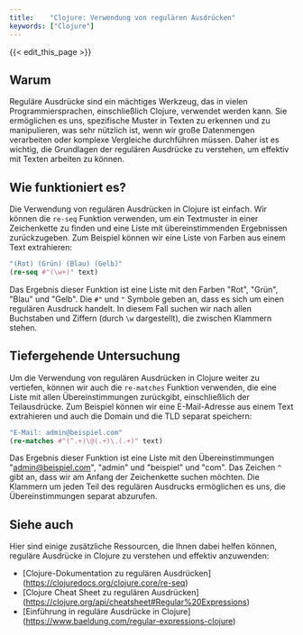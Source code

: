 ```yaml
---
title:    "Clojure: Verwendung von regulären Ausdrücken"
keywords: ["Clojure"]
---
```


{{< edit_this_page >}}

## Warum

Reguläre Ausdrücke sind ein mächtiges Werkzeug, das in vielen Programmiersprachen, einschließlich Clojure, verwendet werden kann. Sie ermöglichen es uns, spezifische Muster in Texten zu erkennen und zu manipulieren, was sehr nützlich ist, wenn wir große Datenmengen verarbeiten oder komplexe Vergleiche durchführen müssen. Daher ist es wichtig, die Grundlagen der regulären Ausdrücke zu verstehen, um effektiv mit Texten arbeiten zu können.

## Wie funktioniert es?

Die Verwendung von regulären Ausdrücken in Clojure ist einfach. Wir können die `re-seq` Funktion verwenden, um ein Textmuster in einer Zeichenkette zu finden und eine Liste mit übereinstimmenden Ergebnissen zurückzugeben. Zum Beispiel können wir eine Liste von Farben aus einem Text extrahieren:

```Clojure
"(Rot) (Grün) (Blau) (Gelb)"
(re-seq #"(\w+)" text)
```

Das Ergebnis dieser Funktion ist eine Liste mit den Farben "Rot", "Grün", "Blau" und "Gelb". Die `#"` und `"` Symbole geben an, dass es sich um einen regulären Ausdruck handelt. In diesem Fall suchen wir nach allen Buchstaben und Ziffern (durch `\w` dargestellt), die zwischen Klammern stehen.

## Tiefergehende Untersuchung

Um die Verwendung von regulären Ausdrücken in Clojure weiter zu vertiefen, können wir auch die `re-matches` Funktion verwenden, die eine Liste mit allen Übereinstimmungen zurückgibt, einschließlich der Teilausdrücke. Zum Beispiel können wir eine E-Mail-Adresse aus einem Text extrahieren und auch die Domain und die TLD separat speichern:

```Clojure
"E-Mail: admin@beispiel.com"
(re-matches #"(^.+)\@(.+)\.(.+)" text)
```

Das Ergebnis dieser Funktion ist eine Liste mit den Übereinstimmungen "admin@beispiel.com", "admin" und "beispiel" und "com". Das Zeichen `^` gibt an, dass wir am Anfang der Zeichenkette suchen möchten. Die Klammern um jeden Teil des regulären Ausdrucks ermöglichen es uns, die Übereinstimmungen separat abzurufen.

## Siehe auch

Hier sind einige zusätzliche Ressourcen, die Ihnen dabei helfen können, reguläre Ausdrücke in Clojure zu verstehen und effektiv anzuwenden:

- [Clojure-Dokumentation zu regulären Ausdrücken] (https://clojuredocs.org/clojure.core/re-seq)
- [Clojure Cheat Sheet zu regulären Ausdrücken] (https://clojure.org/api/cheatsheet#Regular%20Expressions)
- [Einführung in reguläre Ausdrücke in Clojure] (https://www.baeldung.com/regular-expressions-clojure)